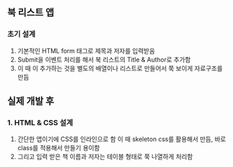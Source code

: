 ## 북 리스트 앱

### 초기 설계
1. 기본적인 HTML form 태그로 제목과 저자를 입력받음
2. Submit을 이벤트 처리를 해서 북 리스트의 Title & Author로 추가함
3. 이 때 이 추가하는 것을 별도의 배열이나 리스트로 만들어서 쭉 보이게 자료구조를 만듬

## 실제 개발 후

### 1. HTML & CSS 설계
1. 간단한 앱이기에 CSS를 인라인으로 함 이 때 skeleton css를 활용해서 만듬, 바로 class를 적용해서 만들기 용이함
2. 그리고 입력 받은 책 이름과 저자는 테이블 형태로 쭉 나열하게 처리함


